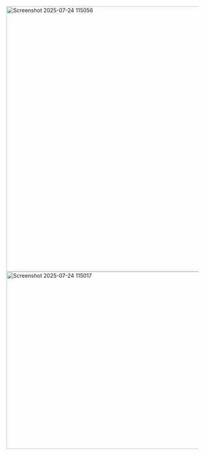 <img width="1007" height="697" alt="Screenshot 2025-07-24 115056" src="https://github.com/user-attachments/assets/19d7c638-0aeb-4a0f-8cce-84818f8728ab" />
<img width="1076" height="466" alt="Screenshot 2025-07-24 115017" src="https://github.com/user-attachments/assets/32c493a1-c6d4-475a-859a-25fa6616bf9f" />
